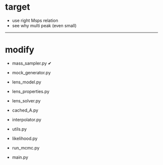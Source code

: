 # target

- use right Msps relation
- see why multi peak (even small)

---------------
# modify





- mass_sampler.py      &#x2714;
- mock_generator.py

- lens_model.py
- lens_properties.py
- lens_solver.py


- cached_A.py 
- interpolator.py
- utils.py
- likelihood.py
- run_mcmc.py
- main.py
